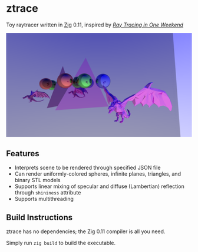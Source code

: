 # ztrace
Toy raytracer written in [Zig](https://ziglang.org) 0.11, inspired by [_Ray Tracing in One Weekend_](https://raytracing.github.io/books/RayTracingInOneWeekend.html)

![example/scene.png](https://github.com/theantagonist9509/ztrace/blob/main/example/scene.png)

## Features
* Interprets scene to be rendered through specified JSON file
* Can render uniformly-colored spheres, infinite planes, triangles, and binary STL models
* Supports linear mixing of specular and diffuse (Lambertian) reflection through `shininess` attribute
* Supports multithreading

## Build Instructions
ztrace has no dependencies; the Zig 0.11 compiler is all you need.

Simply run `zig build` to build the executable.
